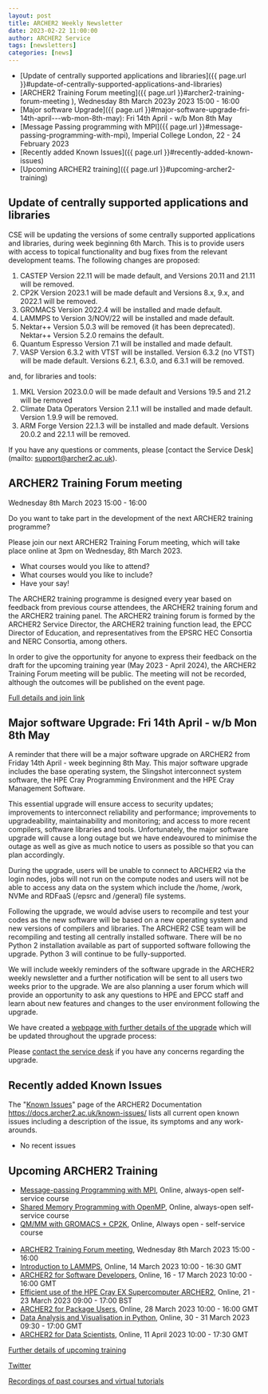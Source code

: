 ```yaml
---
layout: post
title: ARCHER2 Weekly Newsletter
date: 2023-02-22 11:00:00
author: ARCHER2 Service
tags: [newsletters] 
categories: [news]
---
```


- [Update of centrally supported applications and libraries]({{ page.url }}#update-of-centrally-supported-applications-and-libraries)
- [ARCHER2 Training Forum meeting]({{ page.url }}#archer2-training-forum-meeting ), Wednesday 8th March 2023y 2023 15:00 - 16:00
- [Major software Upgrade]({{ page.url }}#major-software-upgrade-fri-14th-april---wb-mon-8th-may): Fri 14th April - w/b Mon 8th May
- [Message Passing programming with MPI]({{ page.url }}#message-passing-programming-with-mpi), Imperial College London, 22 - 24 February 2023
- [Recently added Known Issues]({{ page.url }}#recently-added-known-issues)
- [Upcoming ARCHER2 training]({{ page.url }}#upcoming-archer2-training)

<!--more-->
 

## Update of centrally supported applications and libraries

CSE will be updating the versions of some centrally supported applications and libraries, during week beginning 6th March. This is to provide users with access to topical functionality and bug fixes from the relevant development teams. The following changes are proposed:

1. CASTEP Version 22.11 will be made default, and Versions 20.11 and 21.11 will be removed.
2. CP2K Version 2023.1 will be made default and Versions 8.x, 9.x, and 2022.1 will be removed.
3. GROMACS Version 2022.4 will be installed and made default.
4. LAMMPS to Version 3/NOV/22 will be installed and made default.
5. Nektar++ Version 5.0.3 will be removed (it has been deprecated). Nektar++ Version 5.2.0 remains the default.
6. Quantum Espresso Version 7.1 will be installed and made default.
7. VASP Version 6.3.2 with VTST will be installed. Version 6.3.2 (no VTST) will be made default. Versions 6.2.1, 6.3.0, and 6.3.1 will be removed.

and, for libraries and tools:

1. MKL Version 2023.0.0 will be made default and Versions 19.5 and 21.2 will be removed
2. Climate Data Operators Version 2.1.1 will be installed and made default. Version 1.9.9 will be removed.
3. ARM Forge Version 22.1.3 will be installed and made default. Versions 20.0.2 and 22.1.1 will be removed.


If you have any questions or comments, please [contact the Service Desk](mailto: support@archer2.ac.uk). 


## ARCHER2 Training Forum meeting

Wednesday 8th March 2023 15:00 - 16:00

Do you want to take part in the development of the next ARCHER2 training programme?

Please join our next ARCHER2 Training Forum meeting, which will take place online at 3pm on Wednesday, 8th March 2023.

- What courses would you like to attend?
- What courses would you like to include?
- Have your say!

The ARCHER2 training programme is designed every year based on feedback from previous course attendees, the ARCHER2 training forum and the ARCHER2 training panel. The ARCHER2 training forum is formed by the ARCHER2 Service Director, the ARCHER2 training function lead, the EPCC Director of Education, and representatives from the EPSRC HEC Consortia and NERC Consortia, among others.

In order to give the opportunity for anyone to express their feedback on the draft for the upcoming training year (May 2023 - April 2024), the ARCHER2 Training Forum meeting will be public. The meeting will not be recorded, although the outcomes will be published on the event page.

[Full details and join link](http://www.archer2.ac.uk/training/courses/230308-archer2-training-forum/)


## Major software Upgrade: Fri 14th April - w/b Mon 8th May


A reminder that there will be a major software upgrade on ARCHER2 from Friday 14th April - week beginning 8th May. This major software upgrade includes the base operating system, the Slingshot interconnect system software, the HPE Cray Programming Environment and the HPE Cray Management Software.

This essential upgrade will ensure access to security updates; improvements to interconnect reliability and performance; improvements to upgradeability, maintainability and monitoring; and access to more recent compilers, software libraries and tools. Unfortunately, the major software upgrade will cause a long outage but we have endeavoured to minimise the outage as well as give as much notice to users as possible so that you can plan accordingly.

During the upgrade, users will be unable to connect to ARCHER2 via the login nodes, jobs will not run on the compute nodes and users will not be able to access any data on the system which include the /home, /work, NVMe and RDFaaS (/epsrc and /general) file systems.

Following the upgrade, we would advise users to recompile and test your codes as the new software will be based on a new operating system and new versions of compilers and libraries. The ARCHER2 CSE team will be recompiling and testing all centrally installed software. There will be no Python 2 installation available as part of supported software following the upgrade. Python 3 will continue to be fully-supported.  

We will include weekly reminders of the software upgrade in the ARCHER2 weekly newsletter and a further notification will be sent to all users two weeks prior to the upgrade. We are also planning a user forum which will provide an opportunity to ask any questions to HPE and EPCC staff and learn about new features and changes to the user environment following the upgrade.

We have created a [webpage with further details of the upgrade](https://docs.archer2.ac.uk/faq/upgrade-2023/) which will be updated throughout the upgrade process:  

Please [contact the service desk](mailto:support@archer2.ac.uk) if you have any concerns regarding the upgrade. 

               

## Recently added Known Issues
 
The "[Known Issues](https://docs.archer2.ac.uk/known-issues/)" page of the ARCHER2 Documentation
<https://docs.archer2.ac.uk/known-issues/>
lists all current open known issues including a description of the issue, its symptoms and any work-arounds.

- No recent issues


## Upcoming ARCHER2 Training

- [Message-passing Programming with MPI](https://www.archer2.ac.uk/training/courses/210000-mpi-self-service/), Online, always-open self-service course
- [Shared Memory Programming with OpenMP](https://www.archer2.ac.uk/training/courses/210000-openmp-self-service/), Online, always-open self-service course
- [QM/MM with GROMACS + CP2K](https://www.archer2.ac.uk/training/courses/220000-gromacs-self-service/), Online, Always open - self-service course <br><br>
- [ARCHER2 Training Forum meeting](https://www.archer2.ac.uk/training/courses/230308-archer2-training-forum/), Wednesday 8th March 2023 15:00 - 16:00
- [Introduction to LAMMPS](https://www.archer2.ac.uk/training/courses/230314-lammps), Online, 14 March 2023 10:00 - 16:30 GMT 
- [ARCHER2 for Software Developers](https://www.archer2.ac.uk/training/courses/230316-software-developers), Online, 16 - 17 March 2023 10:00 - 16:00 GMT
- [Efficient use of the HPE Cray EX Supercomputer ARCHER2](https://www.archer2.ac.uk/training/courses/230321-hpe-cray-ex), Online, 21 - 23 March 2023 09:00 - 17:00 BST 	
- [ARCHER2 for Package Users](https://www.archer2.ac.uk/training/courses/230328-package-users), Online, 28 March 2023 10:00 - 16:00 GMT 
- [Data Analysis and Visualisation in Python](https://www.archer2.ac.uk/training/courses/230330-data-analysis-python/), Online, 30 - 31 March 2023 09:30 - 17:00 GMT 
- [ARCHER2 for Data Scientists](https://www.archer2.ac.uk/training/courses/230411-data-scientists/), Online, 11 April 2023 10:00 - 17:30 GMT 

[Further details of upcoming training](https://www.archer2.ac.uk/training/#upcoming-training)

[Twitter](https://twitter.com/ARCHER2_HPC)

[Recordings of past courses and virtual tutorials](https://www.archer2.ac.uk/training/materials/)

